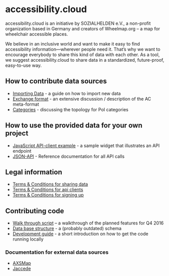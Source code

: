 # accessibility.cloud

accessibility.cloud is an initiative by SOZIALHELDEN e.V., a non-profit organization based in Germany and creators of Wheelmap.org – a map for wheelchair accessible places.

We believe in an inclusive world and want to make it easy to find accessibility information—wherever people need it. That’s why we want to encourage everybody to share this kind of data with each other. As a tool, we suggest accessibility.cloud to share data in a standardized, future-proof, easy-to-use way.

## How to contribute data sources

- [Importing Data](docs/importing-data.md) - a guide on how to import new data
- [Exchange format](docs/exchange-format.md) - an extensive discussion / description of the AC meta-format
- [Categories](docs/categories.md) - discussing the topology for PoI categories

## How to use the provided data for your own project

- [JavaScript API-client example](public/js-example/README.md) - a sample widget that illustrates an API endpoint
- [JSON-API](docs/json-api.md) - Reference documentation for all API calls

## Legal information

- [Terms & Conditions for sharing data](docs/terms-for-sources.md)
- [Terms & Conditions for api clients](docs/terms-for-api-clients.md)
- [Terms & Conditions for signing up](docs/terms-for-signup.md)

## Contributing code

- [Walk through script](docs/walk-through.md) – a walkthrough of the planned features for Q4 2016
- [Data base structure](docs/db-structure.md) - a (probably outdated) schema
- [Development guide](docs/development.md) - a short introduction on how to get the code running locally

### Documentation for external data sources

- [AXSMap](docs/datasources/docu-axsmaps.md)
- [Jaccede](docs/datasources/docu-jaccede.md)
